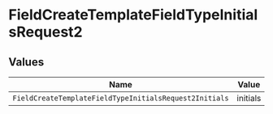 # FieldCreateTemplateFieldTypeInitialsRequest2


## Values

| Name                                                   | Value                                                  |
| ------------------------------------------------------ | ------------------------------------------------------ |
| `FieldCreateTemplateFieldTypeInitialsRequest2Initials` | initials                                               |
